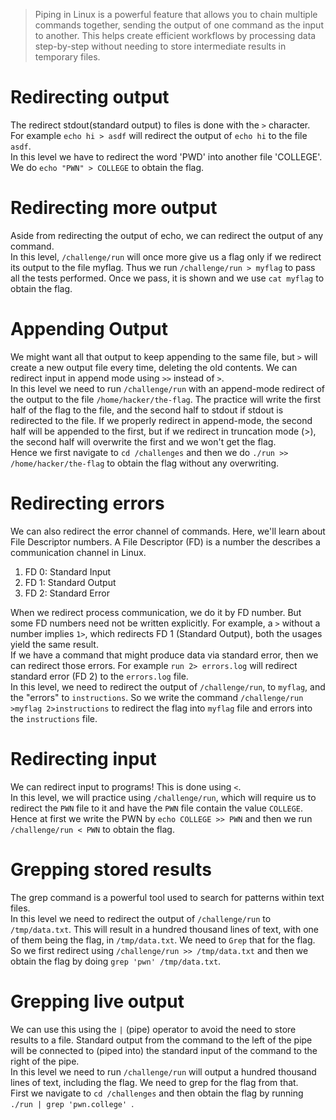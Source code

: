 > Piping in Linux is a powerful feature that allows you to chain multiple commands together, sending the output of one command as the input to another. This helps create efficient workflows by processing data step-by-step without needing to store intermediate results in temporary files.

# Redirecting output
The redirect stdout(standard output) to files is done with the `>` character. For example `echo hi > asdf` will redirect the output of `echo hi` to the file `asdf`.  
In this level we have to redirect the word 'PWD' into another file 'COLLEGE'. We do `echo "PWN" > COLLEGE` to obtain the flag.

# Redirecting more output
Aside from redirecting the output of echo, we can redirect the output of any command.  
In this level, `/challenge/run` will once more give us a flag only if we redirect its output to the file myflag. Thus we run `/challenge/run > myflag` to pass all the tests performed. Once we pass, it is shown and we use `cat myflag` to obtain the flag.

# Appending Output
We might want all that output to keep appending to the same file, but `>` will create a new output file every time, deleting the old contents. We can redirect input in append mode using `>>` instead of `>`.  
In this level we need to run `/challenge/run` with an append-mode redirect of the output to the file `/home/hacker/the-flag`. The practice will write the first half of the flag to the file, and the second half to stdout if stdout is redirected to the file. If we properly redirect in append-mode, the second half will be appended to the first, but if we redirect in truncation mode (>), the second half will overwrite the first and we won't get the flag.  
Hence we first navigate to `cd /challenges` and then we do `./run >> /home/hacker/the-flag` to obtain the flag without any overwriting. 

# Redirecting errors
We can also redirect the error channel of commands. Here, we'll learn about File Descriptor numbers. A File Descriptor (FD) is a number the describes a communication channel in Linux.
1. FD 0: Standard Input
2. FD 1: Standard Output
3. FD 2: Standard Error
   
When we redirect process communication, we do it by FD number. But some FD numbers need not be written explicitly. For example, a `>` without a number implies `1>`, which redirects FD 1 (Standard Output), both the usages yield the same result.  
If we have a command that might produce data via standard error, then we can redirect those errors. For example `run 2> errors.log` will redirect standard error (FD 2) to the `errors.log` file.   
In this level, we need to redirect the output of `/challenge/run`, to `myflag`, and the "errors" to `instructions`. So we write the command `/challenge/run >myflag 2>instructions` to redirect the flag into `myflag` file and errors into the `instructions` file.

# Redirecting input
We can redirect input to programs! This is done using `<`.  
In this level, we will practice using `/challenge/run`, which will require us to redirect the `PWN` file to it and have the `PWN` file contain the value `COLLEGE`.  
Hence at first we write the PWN by `echo COLLEGE >> PWN` and then we run `/challenge/run < PWN` to obtain the flag.

# Grepping stored results
The grep command is a powerful tool used to search for patterns within text files.  
In this level we need to redirect the output of `/challenge/run` to `/tmp/data.txt`. This will result in a hundred thousand lines of text, with one of them being the flag, in `/tmp/data.txt`. We need to `Grep` that for the flag.  
So we first redirect using `/challenge/run >> /tmp/data.txt` and then we obtain the flag by doing `grep 'pwn' /tmp/data.txt`.

# Grepping live output
We can use this using the `|` (pipe) operator to avoid the need to store results to a file.  Standard output from the command to the left of the pipe will be connected to (piped into) the standard input of the command to the right of the pipe.  
In this level we need to run `/challenge/run` will output a hundred thousand lines of text, including the flag. We need to grep for the flag from that.  
First we navigate to `cd /challenges` and then obtain the flag by running `./run | grep 'pwn.college' `.
